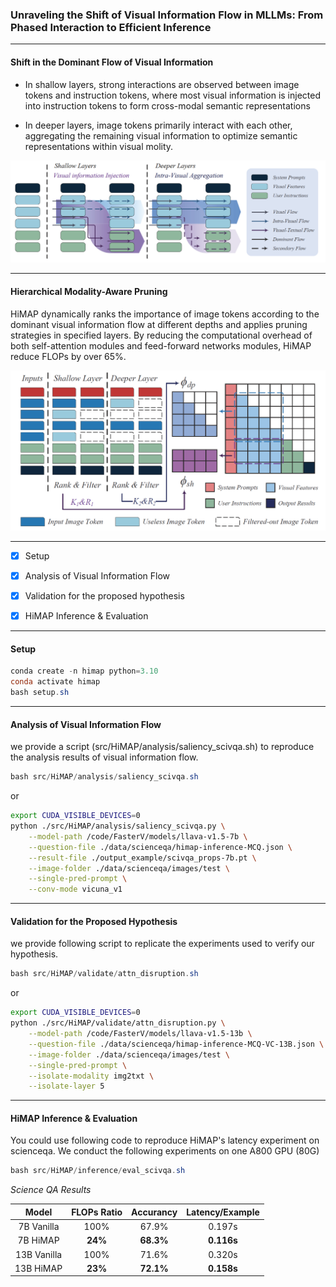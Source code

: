 ### Unraveling the Shift of Visual Information Flow in MLLMs: From Phased Interaction to Efficient Inference

---

#### Shift in the Dominant Flow of Visual Information

- In shallow layers, strong interactions are observed between image tokens and instruction tokens, where most visual information is injected into instruction tokens to form cross-modal semantic representations

- In deeper layers, image tokens primarily interact with each other, aggregating the remaining visual information to optimize semantic representations within visual molity.

<img title="" src="images/2024-10-14-19-18-48-image.png" alt="" data-align="center" width="600">

---

#### Hierarchical Modality-Aware Pruning

HiMAP dynamically ranks the importance of image tokens according to the dominant visual information flow at different depths and applies pruning strategies in specified layers. By reducing the computational overhead of both self-attention modules and feed-forward networks modules, HiMAP reduce FLOPs by over 65%.

<img title="" src="images/2024-10-14-19-21-00-image.png" alt="" data-align="center" width="534">

---

- [x] Setup

- [x] Analysis of Visual Information Flow

- [x] Validation for the proposed hypothesis

- [x] HiMAP Inference & Evaluation

---

#### Setup

```powershell
conda create -n himap python=3.10
conda activate himap
bash setup.sh
```

---

#### Analysis of Visual Information Flow

we provide a script (src/HiMAP/analysis/saliency_scivqa.sh) to reproduce the analysis results of  visual information flow.

```powershell
bash src/HiMAP/analysis/saliency_scivqa.sh
```

or

```bash
export CUDA_VISIBLE_DEVICES=0
python ./src/HiMAP/analysis/saliency_scivqa.py \
    --model-path /code/FasterV/models/llava-v1.5-7b \
    --question-file ./data/scienceqa/himap-inference-MCQ.json \
    --result-file ./output_example/scivqa_props-7b.pt \
    --image-folder ./data/scienceqa/images/test \
    --single-pred-prompt \
    --conv-mode vicuna_v1
```

---

#### Validation for the Proposed Hypothesis

we provide following script to replicate the experiments used to verify our hypothesis.

```powershell
bash src/HiMAP/validate/attn_disruption.sh
```

or

```bash
export CUDA_VISIBLE_DEVICES=0
python ./src/HiMAP/validate/attn_disruption.py \
    --model-path /code/FasterV/models/llava-v1.5-13b \
    --question-file ./data/scienceqa/himap-inference-MCQ-VC-13B.json \
    --image-folder ./data/scienceqa/images/test \
    --single-pred-prompt \
    --isolate-modality img2txt \
    --isolate-layer 5
```

---

#### HiMAP Inference & Evaluation

You could use following code to reproduce HiMAP's latency experiment on scienceqa. We conduct the following experiments on one A800 GPU (80G)

```powershell
bash src/HiMAP/inference/eval_scivqa.sh
```

*Science QA Results*

| Model       | FLOPs Ratio | Accurancy | Latency/Example |
|:-----------:|:-----------:|:---------:|:---------------:|
| 7B Vanilla  | 100%        | 67.9%     | 0.197s          |
| 7B HiMAP    | **24%**     | **68.3%** | **0.116s**      |
| 13B Vanilla | 100%        | 71.6%     | 0.320s          |
| 13B HiMAP   | **23%**     | **72.1%** | **0.158s**      |
